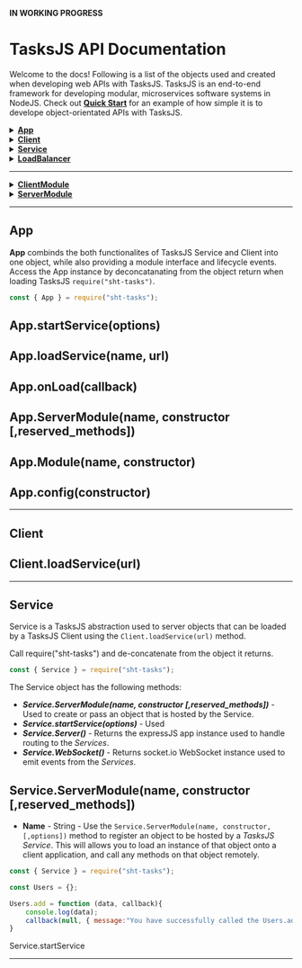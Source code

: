    **IN WORKING PROGRESS**

# TasksJS API Documentation

Welcome to the docs! Following is a list of the objects used and created when developing web APIs with TasksJS. TasksJS is an end-to-end framework for developing modular, microservices software systems in NodeJS. Check out [**Quick Start**](https://github.com/Odion100/TasksJS#quick-start) for an example of how simple it is to develope object-orientated APIs with TasksJS. 

<details>
   <summary><b><a href="https://github.com/Odion100/TasksJS/blob/tasksjs2.0/API.md#app">App</a></b></summary>
    
- [**startService(options)**](https://github.com/Odion100/TasksJS/blob/tasksjs2.0/API.md#appstartserviceoptions) 
- [**loadService(name, url)**](https://github.com/Odion100/TasksJS/blob/tasksjs2.0/API.md#apploadserviceurl) 
- [**onLoad(callback)**](https://github.com/Odion100/TasksJS/tasksjs2.0/API.md#apponloadcallback) 
- [**ServerModule(name, constructor [,reserved_methods])**]() 
- [**Module(name, constructor)**](https://github.com/Odion100/TasksJS/tasksjs2.0/API.md#appmodulename-constructor) 
- [**config(constructor)**](https://github.com/Odion100/TasksJS/tasksjs2.0/API.md#appconfigconstructor) 
- [**on(event, callback)**]() 
- [**emit(event, payload)**]()

</details>

<details>
   <summary><b><a href="https://github.com/Odion100/TasksJS/tasksjs2.0/API.md#client">Client</a></b></summary>
    
- [**loadService(url)**]() 

</details>

<details>
   <summary><b><a href="https://github.com/Odion100/TasksJS/tasksjs2.0/API.md#service">Service</a></b></summary>
    
- [**startService(options)**]() 
- [**ServerModule(name, constructor [,options])**]() 
- [**Server()**]() 
- [**WebSocket()**]() 

</details>

<details>
   <summary><b><a href="https://github.com/Odion100/TasksJS/tasksjs2.0/API.md#service">LoadBalancer</a></b></summary>
    
- [**startService(options)**]() 
- [**ServerModule(name, constructor [,options])**]() 
- [**Server()**]() 
- [**WebSocket()**]() 
- [**clones**]()
  - [**register(options)**]()  
  - [**dispatch(event)**]()
  - [**assignDispatch(event)**]()

</details>

---

<details>
   <summary><b><a href="https://github.com/Odion100/TasksJS/tasksjs2.0/API.md">ClientModule</a></b></summary>
    
- [**[created_method]([args...] [,callback])**]() 
- [**on(name, constructor [,options])**]() 
- [**emit()**]()  

</details>

<details>
   <summary><b><a href="https://github.com/Odion100/TasksJS/tasksjs2.0/API.md">ServerModule</a></b></summary>
    
- [**[created_method]([args...] [,callback])**]() 
- [**on(name, constructor [,options])**]() 
- [**emit()**]()  

</details>

---

## App 
  **App** combinds the both functionalites of TasksJS Service and Client into one object, while also providing a module interface and lifecycle events. Access the App instance by deconcatanating from the object return when loading TasksJS `require("sht-tasks")`.
  
  ```javascript
const { App } = require("sht-tasks");
```
  


## App.startService(options)


## App.loadService(name, url)


## App.onLoad(callback)


## App.ServerModule(name, constructor [,reserved_methods])

## App.Module(name, constructor)

## App.config(constructor)


---

## Client


## Client.loadService(url)

---

## Service
Service is a TasksJS abstraction used to server objects that can be loaded by a TasksJS Client using the `Client.loadService(url)` method.

Call require("sht-tasks") and de-concatenate from the object it returns.

```javascript
const { Service } = require("sht-tasks");
```
The Service object has the following methods:

- ***Service.ServerModule(name, constructor [,reserved_methods])*** - Used to create or pass an object that is hosted by the Service. 
- ***Service.startService(options)*** - Used
- ***Service.Server()*** - Returns the expressJS app instance used to handle routing to the *Services*. 
- ***Service.WebSocket()*** - Returns socket.io WebSocket instance used to emit events from the *Services*. 

## Service.ServerModule(name, constructor [,reserved_methods])
- **Name** - String - 
Use the ```Service.ServerModule(name, constructor, [,options])``` method to register an object to be hosted by a *TasksJS Service*. This will allows you to load an instance of that object onto a client application, and call any methods on that object remotely.

```javascript
const { Service } = require("sht-tasks");

const Users = {};

Users.add = function (data, callback){
    console.log(data);
    callback(null, { message:"You have successfully called the Users.add method" });
}
````

Service.startService

---
